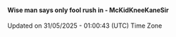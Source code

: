#### Wise man says only fool rush in - McKidKneeKaneSir
Updated on 31/05/2025 - 01:00:43 (UTC) Time Zone
